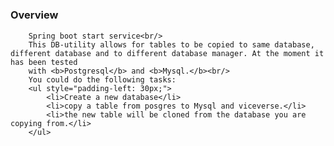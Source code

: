 #		<h3>Overview</h3>
		Spring boot start service<br/>
		This DB-utility allows for tables to be copied to same database, different database and to different database manager. At the moment it has been tested
		with <b>Postgresql</b> and <b>Mysql.</b><br/>
		You could do the following tasks:
		<ul style="padding-left: 30px;">
			<li>Create a new database</li>
			<li>copy a table from posgres to Mysql and viceverse.</li>
			<li>the new table will be cloned from the database you are copying from.</li>
		</ul>
